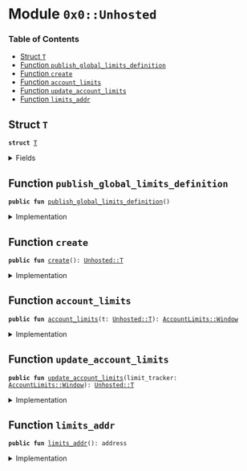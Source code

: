 
<a name="0x0_Unhosted"></a>

# Module `0x0::Unhosted`

### Table of Contents

-  [Struct `T`](#0x0_Unhosted_T)
-  [Function `publish_global_limits_definition`](#0x0_Unhosted_publish_global_limits_definition)
-  [Function `create`](#0x0_Unhosted_create)
-  [Function `account_limits`](#0x0_Unhosted_account_limits)
-  [Function `update_account_limits`](#0x0_Unhosted_update_account_limits)
-  [Function `limits_addr`](#0x0_Unhosted_limits_addr)



<a name="0x0_Unhosted_T"></a>

## Struct `T`



<pre><code><b>struct</b> <a href="#0x0_Unhosted_T">T</a>
</code></pre>



<details>
<summary>Fields</summary>


<dl>
<dt>

<code>limit_tracker: <a href="account_limits.md#0x0_AccountLimits_Window">AccountLimits::Window</a></code>
</dt>
<dd>

</dd>
</dl>


</details>

<a name="0x0_Unhosted_publish_global_limits_definition"></a>

## Function `publish_global_limits_definition`



<pre><code><b>public</b> <b>fun</b> <a href="#0x0_Unhosted_publish_global_limits_definition">publish_global_limits_definition</a>()
</code></pre>



<details>
<summary>Implementation</summary>


<pre><code><b>public</b> <b>fun</b> <a href="#0x0_Unhosted_publish_global_limits_definition">publish_global_limits_definition</a>() {
    // TODO: error code
    Transaction::assert(Transaction::sender() == <a href="#0x0_Unhosted_limits_addr">limits_addr</a>(), 0);
    // These are limits for testnet _only_.
    //<a href="account_limits.md#0x0_AccountLimits_publish_unrestricted_limits">AccountLimits::publish_unrestricted_limits</a>();
    <a href="account_limits.md#0x0_AccountLimits_publish_limits_definition">AccountLimits::publish_limits_definition</a>(
        10000,
        10000,
        50000,
        31540000000000
    );
    <a href="account_limits.md#0x0_AccountLimits_certify_limits_definition">AccountLimits::certify_limits_definition</a>(<a href="#0x0_Unhosted_limits_addr">limits_addr</a>());
}
</code></pre>



</details>

<a name="0x0_Unhosted_create"></a>

## Function `create`



<pre><code><b>public</b> <b>fun</b> <a href="#0x0_Unhosted_create">create</a>(): <a href="#0x0_Unhosted_T">Unhosted::T</a>
</code></pre>



<details>
<summary>Implementation</summary>


<pre><code><b>public</b> <b>fun</b> <a href="#0x0_Unhosted_create">create</a>(): <a href="#0x0_Unhosted_T">T</a> {
    Transaction::assert(<a href="testnet.md#0x0_Testnet_is_testnet">Testnet::is_testnet</a>(), 10041);
    <a href="#0x0_Unhosted_T">T</a> { limit_tracker: <a href="account_limits.md#0x0_AccountLimits_create">AccountLimits::create</a>() }
}
</code></pre>



</details>

<a name="0x0_Unhosted_account_limits"></a>

## Function `account_limits`



<pre><code><b>public</b> <b>fun</b> <a href="#0x0_Unhosted_account_limits">account_limits</a>(t: <a href="#0x0_Unhosted_T">Unhosted::T</a>): <a href="account_limits.md#0x0_AccountLimits_Window">AccountLimits::Window</a>
</code></pre>



<details>
<summary>Implementation</summary>


<pre><code><b>public</b> <b>fun</b> <a href="#0x0_Unhosted_account_limits">account_limits</a>(t: <a href="#0x0_Unhosted_T">T</a>): <a href="account_limits.md#0x0_AccountLimits_Window">AccountLimits::Window</a> {
    *&t.limit_tracker
}
</code></pre>



</details>

<a name="0x0_Unhosted_update_account_limits"></a>

## Function `update_account_limits`



<pre><code><b>public</b> <b>fun</b> <a href="#0x0_Unhosted_update_account_limits">update_account_limits</a>(limit_tracker: <a href="account_limits.md#0x0_AccountLimits_Window">AccountLimits::Window</a>): <a href="#0x0_Unhosted_T">Unhosted::T</a>
</code></pre>



<details>
<summary>Implementation</summary>


<pre><code><b>public</b> <b>fun</b> <a href="#0x0_Unhosted_update_account_limits">update_account_limits</a>(limit_tracker: <a href="account_limits.md#0x0_AccountLimits_Window">AccountLimits::Window</a>): <a href="#0x0_Unhosted_T">T</a> {
    <a href="#0x0_Unhosted_T">T</a> { limit_tracker }
}
</code></pre>



</details>

<a name="0x0_Unhosted_limits_addr"></a>

## Function `limits_addr`



<pre><code><b>public</b> <b>fun</b> <a href="#0x0_Unhosted_limits_addr">limits_addr</a>(): address
</code></pre>



<details>
<summary>Implementation</summary>


<pre><code><b>public</b> <b>fun</b> <a href="#0x0_Unhosted_limits_addr">limits_addr</a>(): address {
    0xA550C18
}
</code></pre>



</details>
